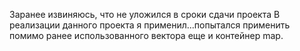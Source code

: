 Заранее извиняюсь, что не уложился в сроки сдачи проекта
В реализации данного проекта я применил...попытался применить помимо ранее использованного вектора еще и контейнер map.

